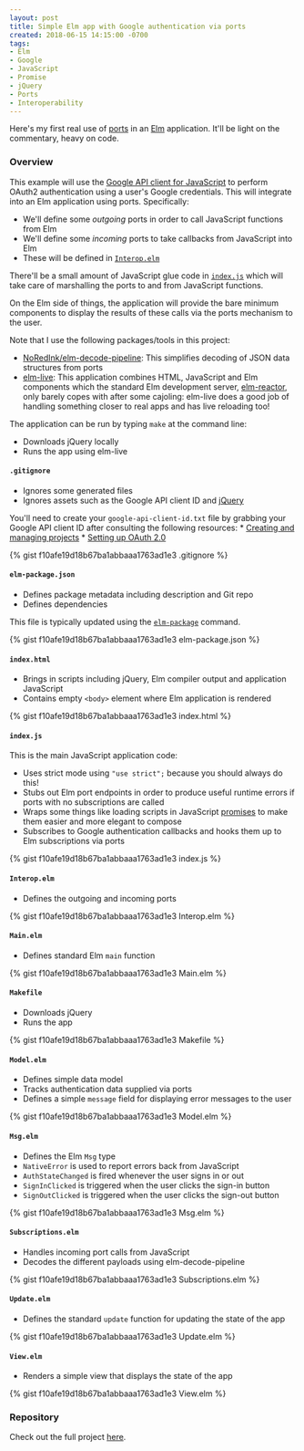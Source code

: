 ```yaml
---
layout: post
title: Simple Elm app with Google authentication via ports
created: 2018-06-15 14:15:00 -0700
tags:
- Elm
- Google
- JavaScript
- Promise
- jQuery
- Ports
- Interoperability
---
```

Here's my first real use of [ports][ports] in an [Elm][elm] application. It'll be light on the commentary, heavy on code.

### Overview

This example will use the [Google API client for JavaScript][google-api-javascript] to perform OAuth2 authentication using a user's Google credentials. This will integrate into an Elm application using ports. Specifically:

* We'll define some _outgoing_ ports in order to call JavaScript functions from Elm
* We'll define some _incoming_ ports to take callbacks from JavaScript into Elm
* These will be defined in [`Interop.elm`][interop-elm]

There'll be a small amount of JavaScript glue code in [`index.js`][index-js] which will take care of marshalling the ports to and from JavaScript functions.

On the Elm side of things, the application will provide the bare minimum components to display the results of these calls via the ports mechanism to the user.

Note that I use the following packages/tools in this project:

* [NoRedInk/elm-decode-pipeline][elm-decode-pipeline]: This simplifies decoding of JSON data structures from ports
* [elm-live][elm-live]: This application combines HTML, JavaScript and Elm components which the standard Elm development server, [elm-reactor][elm-reactor], only barely copes with after some cajoling: elm-live does a good job of handling something closer to real apps and has live reloading too!

The application can be run by typing `make` at the command line:

* Downloads jQuery locally
* Runs the app using elm-live

#### `.gitignore`

* Ignores some generated files
* Ignores assets such as the Google API client ID and [jQuery][jquery]

You'll need to create your `google-api-client-id.txt` file by grabbing your Google API client ID after consulting the following resources:
    * [Creating and managing projects][create-google-api-project]
    * [Setting up OAuth 2.0][set-up-oauth2]

{% gist f10afe19d18b67ba1abbaaa1763ad1e3 .gitignore %}

#### `elm-package.json`

* Defines package metadata including description and Git repo
* Defines dependencies

This file is typically updated using the [`elm-package`][elm-package] command.

{% gist f10afe19d18b67ba1abbaaa1763ad1e3 elm-package.json %}

#### `index.html`

* Brings in scripts including jQuery, Elm compiler output and application JavaScript
* Contains empty `<body>` element where Elm application is rendered

{% gist f10afe19d18b67ba1abbaaa1763ad1e3 index.html %}

#### `index.js`

This is the main JavaScript application code:

* Uses strict mode using `"use strict";` because you should always do this!
* Stubs out Elm port endpoints in order to produce useful runtime errors if ports with no subscriptions are called
* Wraps some things like loading scripts in JavaScript [promises][javascript-promise] to make them easier and more elegant to compose
* Subscribes to Google authentication callbacks and hooks them up to Elm subscriptions via ports

{% gist f10afe19d18b67ba1abbaaa1763ad1e3 index.js %}

#### `Interop.elm`

* Defines the outgoing and incoming ports

{% gist f10afe19d18b67ba1abbaaa1763ad1e3 Interop.elm %}

#### `Main.elm`

* Defines standard Elm `main` function

{% gist f10afe19d18b67ba1abbaaa1763ad1e3 Main.elm %}

#### `Makefile`

* Downloads jQuery
* Runs the app

{% gist f10afe19d18b67ba1abbaaa1763ad1e3 Makefile %}

#### `Model.elm`

* Defines simple data model
* Tracks authentication data supplied via ports
* Defines a simple `message` field for displaying error messages to the user

{% gist f10afe19d18b67ba1abbaaa1763ad1e3 Model.elm %}

#### `Msg.elm`

* Defines the Elm `Msg` type
* `NativeError` is used to report errors back from JavaScript
* `AuthStateChanged` is fired whenever the user signs in or out
* `SignInClicked` is triggered when the user clicks the sign-in button
* `SignOutClicked` is triggered when the user clicks the sign-out button

{% gist f10afe19d18b67ba1abbaaa1763ad1e3 Msg.elm %}

#### `Subscriptions.elm`

* Handles incoming port calls from JavaScript
* Decodes the different payloads using elm-decode-pipeline

{% gist f10afe19d18b67ba1abbaaa1763ad1e3 Subscriptions.elm %}

#### `Update.elm`

* Defines the standard `update` function for updating the state of the app

{% gist f10afe19d18b67ba1abbaaa1763ad1e3 Update.elm %}

#### `View.elm`

* Renders a simple view that displays the state of the app

{% gist f10afe19d18b67ba1abbaaa1763ad1e3 View.elm %}

### Repository

Check out the full project [here][repo].

[create-google-api-project]: https://cloud.google.com/resource-manager/docs/creating-managing-projects
[elm]: https://elm-lang.org/
[elm-decode-pipeline]: http://package.elm-lang.org/packages/NoRedInk/elm-decode-pipeline/3.0.0
[elm-live]: https://github.com/architectcodes/elm-live
[elm-package]: https://github.com/elm-lang/elm-package
[elm-reactor]: https://github.com/elm-lang/elm-reactor
[google-api-javascript]: https://developers.google.com/api-client-library/javascript/
[index-js]: https://gist.github.com/rcook/f10afe19d18b67ba1abbaaa1763ad1e3/#file-index-js
[interop-elm]: https://gist.github.com/rcook/f10afe19d18b67ba1abbaaa1763ad1e3/#file-interop-elm
[javascript-promise]: https://developer.mozilla.org/en-US/docs/Web/JavaScript/Reference/Global_Objects/Promise
[jquery]: https://jquery.com/
[ports]: https://guide.elm-lang.org/interop/javascript.html
[repo]: https://gist.github.com/rcook/f10afe19d18b67ba1abbaaa1763ad1e3/
[set-up-oauth2]: https://support.google.com/cloud/answer/6158849?hl=en
